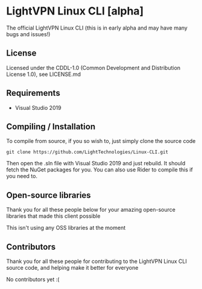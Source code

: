 # LightVPN Linux CLI [alpha]
The official LightVPN Linux CLI (this is in early alpha and may have many bugs and issues!)

## License
Licensed under the CDDL-1.0 (Common Development and Distribution License 1.0), see LICENSE.md

## Requirements
- Visual Studio 2019

## Compiling / Installation
To compile from source, if you so wish to, just simply clone the source code

```
git clone https://github.com/LightTechnologies/Linux-CLI.git
```

Then open the .sln file with Visual Studio 2019 and just rebuild. It should fetch the NuGet packages for you. You can also use Rider to compile this if you need to.

## Open-source libraries
Thank you for all these people below for your amazing open-source libraries that made this client possible

This isn't using any OSS libraries at the moment

## Contributors
Thank you for all these people for contributing to the LightVPN Linux CLI source code, and helping make it better for everyone

No contributors yet :(
